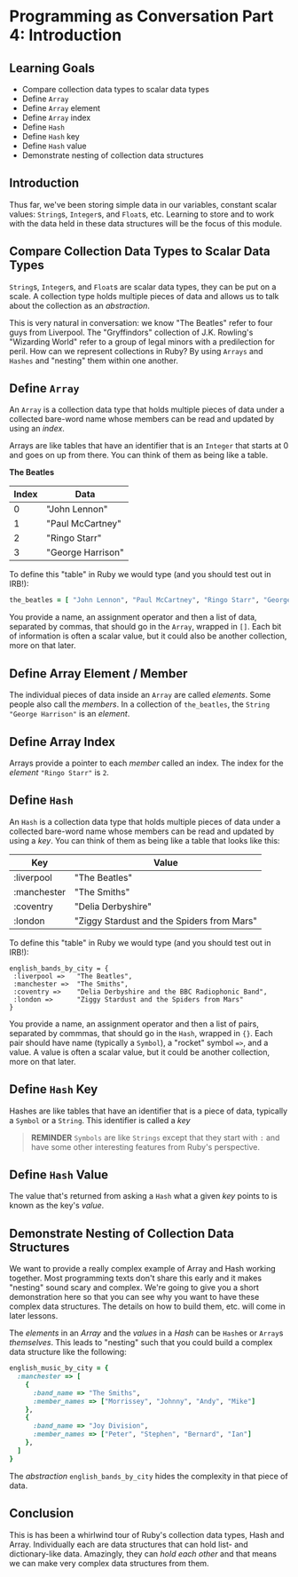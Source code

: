 # Programming as Conversation Part 4: Introduction

## Learning Goals

- Compare collection data types to scalar data types
- Define `Array`
- Define `Array` element
- Define `Array` index
- Define `Hash`
- Define `Hash` key
- Define `Hash` value
- Demonstrate nesting of collection data structures

## Introduction

Thus far, we've been storing simple data in our variables, constant scalar
values: `String`s, `Integer`s, and `Float`s, etc. Learning to store and to work
with the data held in these data structures will be the focus of this module.

## Compare Collection Data Types to Scalar Data Types

`String`s, `Integer`s, and `Float`s are scalar data types, they can be put on a
scale. A collection type holds multiple pieces of data and allows us to talk
about the collection as an _abstraction_.

This is very natural in conversation: we know "The Beatles" refer to four guys
from Liverpool. The "Gryffindors" collection of J.K. Rowling's "Wizarding World"
refer to a group of legal minors with a predilection for peril. How can we
represent collections in Ruby? By using `Arrays` and `Hashes` and "nesting"
them within one another.

## Define `Array`

An `Array` is a collection data type that holds multiple pieces of data under a
collected bare-word name whose members can be read and updated by using an
_index_.

Arrays are like tables that have an identifier that is an `Integer` that starts
at 0 and goes on up from there. You can think of them as being like a table.

**The Beatles**

|Index|Data|
|-----|----|
| 0   | "John Lennon"     |
| 1   | "Paul McCartney"  |
| 2   | "Ringo Starr"     |
| 3   | "George Harrison" |

To define this "table" in Ruby we would type (and you should test out in
IRB!):

```ruby
the_beatles = [ "John Lennon", "Paul McCartney", "Ringo Starr", "George Harrison"]
```
You provide a name, an assignment operator and then a list of data, separated
by commas, that should go in the `Array`, wrapped in `[]`. Each bit of
information is often a scalar value, but it could also be another collection,
more on that later.

## Define Array Element / Member

The individual pieces of data inside an `Array` are called _elements_. Some
people also call the _members_. In a collection of `the_beatles`, the `String`
`"George Harrison"` is an _element_.

## Define Array Index

Arrays provide a pointer to each _member_ called an index. The index for the
_element_ `"Ringo Starr"` is `2`.

## Define `Hash`

An `Hash` is a collection data type that holds multiple pieces of data under a
collected bare-word name whose members can be read and updated by using a
_key_. You can think of them as being like a table that looks like this:


|Key|Value|
|-----|----|
| :liverpool  | "The Beatles"     |
| :manchester | "The Smiths"  |
| :coventry   | "Delia Derbyshire"  |
| :london     | "Ziggy Stardust and the Spiders from Mars"     |

To define this "table" in Ruby we would type (and you should test out in
IRB!):

```irb
english_bands_by_city = {
 :liverpool =>   "The Beatles",
 :manchester =>  "The Smiths",
 :coventry =>    "Delia Derbyshire and the BBC Radiophonic Band",
 :london =>      "Ziggy Stardust and the Spiders from Mars"
}
```

You provide a name, an assignment operator and then a list of pairs, separated
by commmas, that should go in the `Hash`, wrapped in `{}`. Each pair should
have name (typically a `Symbol`), a "rocket" symbol `=>`, and a value. A value
is often a scalar value, but it could be another collection, more on that
later.

## Define `Hash` Key

Hashes are like tables that have an identifier that is a piece of data,
typically a `Symbol` or a `String`. This identifier is called a _key_

> **REMINDER** `Symbols` are like `Strings` except that they start with `:`
> and have some other interesting features from Ruby's perspective.

## Define `Hash` Value

The value that's returned from asking a `Hash` what a given _key_ points to is
known as the key's _value_.

## Demonstrate Nesting of Collection Data Structures

We want to provide a really complex example of Array and Hash working together.
Most programming texts don't share this early and it makes "nesting" sound
scary and complex. We're going to give you a short demonstration here so that
you can see why you want to have these complex data structures. The details on
how to build them, etc. will come in later lessons.

The _elements_ in an _Array_ and the _values_ in a _Hash_ can be `Hash`es or
`Array`s _themselves_. This leads to "nesting" such that you could build a
complex data structure like the following:

```ruby
english_music_by_city = {
  :manchester => [
    {
      :band_name => "The Smiths",
      :member_names => ["Morrissey", "Johnny", "Andy", "Mike"]
    },
    {
      :band_name => "Joy Division",
      :member_names => ["Peter", "Stephen", "Bernard", "Ian"]
    },
  ]
}
```
The _abstraction_ `english_bands_by_city` hides the complexity in that piece of data.

## Conclusion

This is has been a whirlwind tour of Ruby's collection data types, Hash and
Array. Individually each are data structures that can hold list- and
dictionary-like data. Amazingly, they can _hold each other_ and that means we
can make very complex data structures from them.
